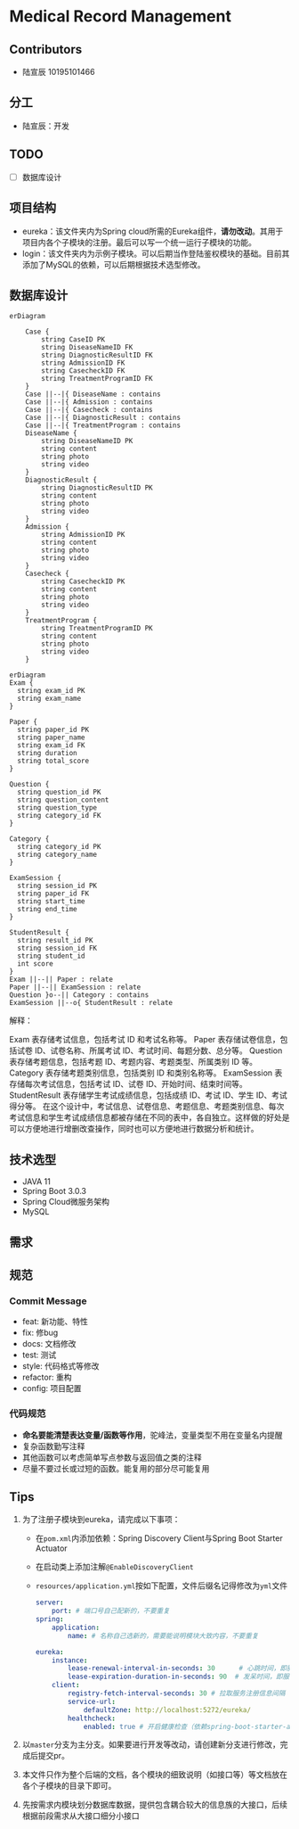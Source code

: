 # Medical Record Management

## Contributors

- 陆宣辰 10195101466

## 分工

- 陆宣辰：开发

## TODO

- [ ] 数据库设计

## 项目结构

- eureka：该文件夹内为Spring cloud所需的Eureka组件，**请勿改动**。其用于项目内各个子模块的注册。最后可以写一个统一运行子模块的功能。
- login：该文件夹内为示例子模块。可以后期当作登陆鉴权模块的基础。目前其添加了MySQL的依赖，可以后期根据技术选型修改。

## 数据库设计

``` mermaid
erDiagram
   
    Case {
        string CaseID PK
        string DiseaseNameID FK
        string DiagnosticResultID FK
        string AdmissionID FK
        string CasecheckID FK
        string TreatmentProgramID FK
    }
    Case ||--|{ DiseaseName : contains
    Case ||--|{ Admission : contains
    Case ||--|{ Casecheck : contains
    Case ||--|{ DiagnosticResult : contains
    Case ||--|{ TreatmentProgram : contains
    DiseaseName {
        string DiseaseNameID PK
        string content
        string photo
        string video
    }
    DiagnosticResult {
        string DiagnosticResultID PK
        string content
        string photo
        string video
    }
    Admission {
        string AdmissionID PK
        string content
        string photo
        string video
    }
    Casecheck { 
        string CasecheckID PK
        string content
        string photo
        string video
    }
    TreatmentProgram {
        string TreatmentProgramID PK
        string content
        string photo
        string video
    }
```


``` mermaid
erDiagram
Exam {
  string exam_id PK
  string exam_name
}

Paper {
  string paper_id PK
  string paper_name
  string exam_id FK
  string duration
  string total_score
}

Question {
  string question_id PK
  string question_content
  string question_type
  string category_id FK
}

Category {
  string category_id PK
  string category_name
}

ExamSession {
  string session_id PK
  string paper_id FK
  string start_time
  string end_time
}

StudentResult {
  string result_id PK
  string session_id FK
  string student_id
  int score
}
Exam ||--|| Paper : relate
Paper ||--|| ExamSession : relate
Question }o--|| Category : contains
ExamSession ||--o{ StudentResult : relate
```
解释：

Exam 表存储考试信息，包括考试 ID 和考试名称等。
Paper 表存储试卷信息，包括试卷 ID、试卷名称、所属考试 ID、考试时间、每题分数、总分等。
Question 表存储考题信息，包括考题 ID、考题内容、考题类型、所属类别 ID 等。
Category 表存储考题类别信息，包括类别 ID 和类别名称等。
ExamSession 表存储每次考试信息，包括考试 ID、试卷 ID、开始时间、结束时间等。
StudentResult 表存储学生考试成绩信息，包括成绩 ID、考试 ID、学生 ID、考试得分等。
在这个设计中，考试信息、试卷信息、考题信息、考题类别信息、每次考试信息和学生考试成绩信息都被存储在不同的表中，各自独立。这样做的好处是可以方便地进行增删改查操作，同时也可以方便地进行数据分析和统计。




## 技术选型

- JAVA 11
- Spring Boot 3.0.3
- Spring Cloud微服务架构
- MySQL

## 需求


## 规范

### Commit Message

- feat: 新功能、特性
- fix: 修bug
- docs: 文档修改
- test: 测试
- style: 代码格式等修改
- refactor: 重构
- config: 项目配置

### 代码规范

- **命名要能清楚表达变量/函数等作用**，驼峰法，变量类型不用在变量名内提醒
- 复杂函数勤写注释
- 其他函数可以考虑简单写点参数与返回值之类的注释
- 尽量不要过长或过短的函数。能复用的部分尽可能复用

## Tips

1. 为了注册子模块到eureka，请完成以下事项：
    - 在`pom.xml`内添加依赖：Spring Discovery Client与Spring Boot Starter Actuator
    - 在启动类上添加注解`@EnableDiscoveryClient`
    - `resources/application.yml`按如下配置，文件后缀名记得修改为`yml`文件

        ``` yml
        server:
            port: # 端口号自己配新的，不要重复
        spring:
            application:
                name: # 名称自己选新的，需要能说明模块大致内容，不要重复
        
        eureka:
            instance:
                lease-renewal-interval-in-seconds: 30      # 心跳时间，即服务续约间隔时间（缺省为30s）
                lease-expiration-duration-in-seconds: 90  # 发呆时间，即服务续约到期时间（缺省为90s）
            client:
                registry-fetch-interval-seconds: 30 # 拉取服务注册信息间隔（缺省为30s）
                service-url:
                    defaultZone: http://localhost:5272/eureka/
                healthcheck:
                    enabled: true # 开启健康检查（依赖spring-boot-starter-actuator）
        ```

2. 以`master`分支为主分支。如果要进行开发等改动，请创建新分支进行修改，完成后提交pr。
3. 本文件只作为整个后端的文档，各个模块的细致说明（如接口等）等文档放在各个子模块的目录下即可。
4. 先按需求内模块划分数据库数据，提供包含耦合较大的信息族的大接口，后续根据前段需求从大接口细分小接口
